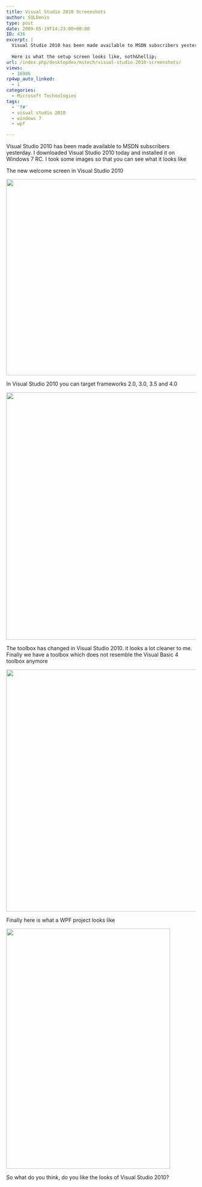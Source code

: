 ```yaml
---
title: Visual Studio 2010 Screenshots
author: SQLDenis
type: post
date: 2009-05-19T14:23:00+00:00
ID: 436
excerpt: |
  Visual Studio 2010 has been made available to MSDN subscribers yesterday. I downloaded Visual Studio 2010 today and installed it on Windows 7 RC. I took some images so that you can see what it looks like
  
  Here is what the setup screen looks like, noth&hellip;
url: /index.php/desktopdev/mstech/visual-studio-2010-screenshots/
views:
  - 16986
rp4wp_auto_linked:
  - 1
categories:
  - Microsoft Technologies
tags:
  - 'f#'
  - visual studio 2010
  - windows 7
  - wpf

---
```

Visual Studio 2010 has been made available to MSDN subscribers yesterday. I downloaded Visual Studio 2010 today and installed it on Windows 7 RC. I took some images so that you can see what it looks like

The new welcome screen in Visual Studio 2010

<div class="image_block">
  <a href="/wp-content/uploads/blogs/ITProfessionals/Denis/vs20101.png?mtime=1357606093"><img alt="" src="/wp-content/uploads/blogs/ITProfessionals/Denis/vs20101.png?mtime=1357606093" width="735" height="521" /></a>
</div>

In Visual Studio 2010 you can target frameworks 2.0, 3.0, 3.5 and 4.0

<div class="image_block">
  <a href="/wp-content/uploads/blogs/ITProfessionals/Denis/vs20102.png?mtime=1357606111"><img alt="" src="/wp-content/uploads/blogs/ITProfessionals/Denis/vs20102.png?mtime=1357606111" width="605" height="657" /></a>
</div>

The toolbox has changed in Visual Studio 2010. it looks a lot cleaner to me. Finally we have a toolbox which does not resemble the Visual Basic 4 toolbox anymore

<div class="image_block">
  <a href="/wp-content/uploads/blogs/ITProfessionals/Denis/vs20103.png?mtime=1357606121"><img alt="" src="/wp-content/uploads/blogs/ITProfessionals/Denis/vs20103.png?mtime=1357606121" width="864" height="643" /></a>
</div>

Finally here is what a WPF project looks like

<div class="image_block">
  <a href="/wp-content/uploads/blogs/ITProfessionals/Denis/vs20104.png?mtime=1357606132"><img alt="" src="/wp-content/uploads/blogs/ITProfessionals/Denis/vs20104.png?mtime=1357606132" width="436" height="638" /></a>
</div>



So what do you think, do you like the looks of Visual Studio 2010?